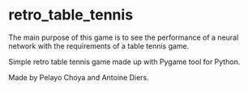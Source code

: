 # retro_table_tennis

The main purpose of this game is to see the performance of a neural network with the requirements of a table tennis game.

Simple retro table tennis game made up with Pygame tool for Python.


Made by Pelayo Choya and Antoine Diers.
